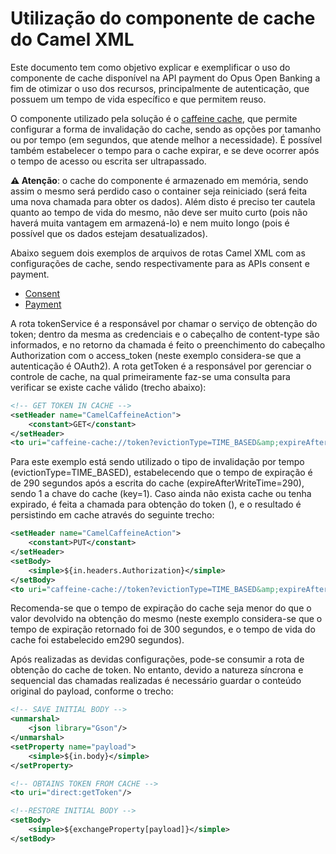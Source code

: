 # Utilização do componente de cache do Camel XML

Este documento tem como objetivo explicar e exemplificar o uso do componente de
cache disponível na API payment do Opus Open Banking a fim de otimizar o uso dos
recursos, principalmente de autenticação, que possuem um tempo de vida específico
e que permitem reuso.

O componente utilizado pela solução é o [caffeine cache](https://camel.apache.org/components/3.12.x/caffeine-cache-component.html),
que permite configurar a forma de invalidação do cache, sendo as opções por tamanho
ou por tempo (em segundos, que atende melhor a necessidade). É possível também
estabelecer o tempo para o cache expirar, e se deve ocorrer após o tempo de acesso
ou escrita ser ultrapassado.

**:warning: Atenção**: o cache do componente é armazenado em memória, sendo assim
o mesmo será perdido caso o container seja reiniciado (será feita uma nova chamada
para obter os dados). Além disto é preciso ter cautela quanto ao tempo de vida do
mesmo, não deve ser muito curto (pois não haverá muita vantagem em armazená-lo) e
nem muito longo (pois é possível que os dados estejam desatualizados).

Abaixo seguem dois exemplos de arquivos de rotas Camel XML com as configurações
de cache, sendo respectivamente para as APIs consent e payment.

- [Consent](./attachments/OOB_Cache_Consent.xml)
- [Payment](./attachments/OOB_Cache_Payment.xml)

A rota tokenService é a responsável por chamar o serviço de obtenção do token;
dentro da mesma as credenciais e o cabeçalho de content-type são informados, e
no retorno da chamada é feito o preenchimento do cabeçalho Authorization com o
access_token (neste exemplo considera-se que a autenticação é OAuth2).
A rota getToken é a responsável por gerenciar o controle de cache, na qual
primeiramente faz-se uma consulta para verificar se existe cache válido (trecho abaixo):

```xml
<!-- GET TOKEN IN CACHE -->
<setHeader name="CamelCaffeineAction">
    <constant>GET</constant>
</setHeader>
<to uri="caffeine-cache://token?evictionType=TIME_BASED&amp;expireAfterWriteTime=290&amp;key=1"/>
```

Para este exemplo está sendo utilizado o tipo de invalidação por tempo
(evictionType=TIME_BASED), estabelecendo que o tempo de expiração é de 290 segundos
após a escrita do cache (expireAfterWriteTime=290), sendo 1 a chave do cache (key=1).
Caso ainda não exista cache ou tenha expirado, é feita a chamada para obtenção do
token (<to uri="direct:tokenService"/>), e o resultado é persistindo em cache
através do seguinte trecho:

```xml
<setHeader name="CamelCaffeineAction">
    <constant>PUT</constant>
</setHeader>
<setBody>
    <simple>${in.headers.Authorization}</simple>
</setBody>
<to uri="caffeine-cache://token?evictionType=TIME_BASED&amp;expireAfterWriteTime=290&amp;key=1"/>
```

Recomenda-se que o tempo de expiração do cache seja menor do que o valor devolvido
na obtenção do mesmo (neste exemplo considera-se que o tempo de expiração retornado
foi de 300 segundos, e o tempo de vida do cache foi estabelecido em290 segundos).

Após realizadas as devidas configurações, pode-se consumir a rota de obtenção do
cache de token. No entanto, devido a natureza síncrona e sequencial das chamadas
realizadas é necessário guardar o conteúdo original do payload, conforme o trecho:

```xml
<!-- SAVE INITIAL BODY -->
<unmarshal>
    <json library="Gson"/>
</unmarshal>
<setProperty name="payload">
    <simple>${in.body}</simple>
</setProperty>

<!-- OBTAINS TOKEN FROM CACHE -->
<to uri="direct:getToken"/>

<!--RESTORE INITIAL BODY -->
<setBody>
    <simple>${exchangeProperty[payload]}</simple>
</setBody>
```
